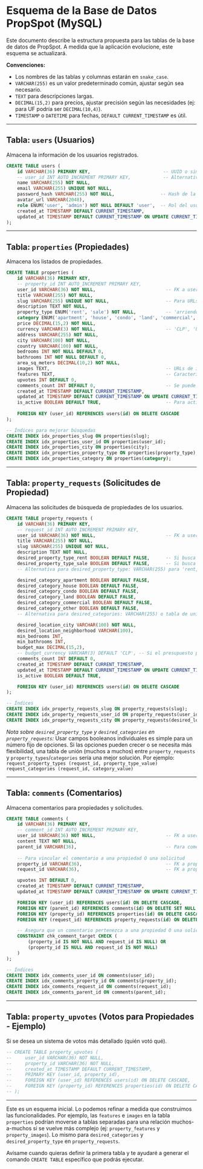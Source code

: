 # Esquema de la Base de Datos PropSpot (MySQL)

Este documento describe la estructura propuesta para las tablas de la base de datos de PropSpot.
A medida que la aplicación evolucione, este esquema se actualizará.

**Convenciones:**
- Los nombres de las tablas y columnas estarán en `snake_case`.
- `VARCHAR(255)` es un valor predeterminado común, ajustar según sea necesario.
- `TEXT` para descripciones largas.
- `DECIMAL(15,2)` para precios, ajustar precisión según las necesidades (ej: para UF podría ser `DECIMAL(10,4)`).
- `TIMESTAMP` o `DATETIME` para fechas, `DEFAULT CURRENT_TIMESTAMP` es útil.

---

## Tabla: `users` (Usuarios)

Almacena la información de los usuarios registrados.

```sql
CREATE TABLE users (
    id VARCHAR(36) PRIMARY KEY,                           -- UUID o similar, si no es autoincremental
    -- user_id INT AUTO_INCREMENT PRIMARY KEY,            -- Alternativa con ID numérico
    name VARCHAR(255) NOT NULL,
    email VARCHAR(255) UNIQUE NOT NULL,
    password_hash VARCHAR(255) NOT NULL,                 -- Hash de la contraseña
    avatar_url VARCHAR(2048),
    role ENUM('user', 'admin') NOT NULL DEFAULT 'user',  -- Rol del usuario
    created_at TIMESTAMP DEFAULT CURRENT_TIMESTAMP,
    updated_at TIMESTAMP DEFAULT CURRENT_TIMESTAMP ON UPDATE CURRENT_TIMESTAMP
);
```

---

## Tabla: `properties` (Propiedades)

Almacena los listados de propiedades.

```sql
CREATE TABLE properties (
    id VARCHAR(36) PRIMARY KEY,
    -- property_id INT AUTO_INCREMENT PRIMARY KEY,
    user_id VARCHAR(36) NOT NULL,                          -- FK a users.id
    title VARCHAR(255) NOT NULL,
    slug VARCHAR(255) UNIQUE NOT NULL,                     -- Para URLs amigables
    description TEXT NOT NULL,
    property_type ENUM('rent', 'sale') NOT NULL,           -- 'arriendo', 'venta'
    category ENUM('apartment', 'house', 'condo', 'land', 'commercial', 'other') NOT NULL,
    price DECIMAL(15,2) NOT NULL,
    currency VARCHAR(3) NOT NULL,                          -- 'CLP', 'UF'
    address VARCHAR(255) NOT NULL,
    city VARCHAR(100) NOT NULL,
    country VARCHAR(100) NOT NULL,
    bedrooms INT NOT NULL DEFAULT 0,
    bathrooms INT NOT NULL DEFAULT 0,
    area_sq_meters DECIMAL(10,2) NOT NULL,
    images TEXT,                                           -- URLs de imágenes, separadas por comas o JSON array
    features TEXT,                                         -- Características, separadas por comas o JSON array
    upvotes INT DEFAULT 0,
    comments_count INT DEFAULT 0,                          -- Se puede actualizar con triggers o lógica de app
    created_at TIMESTAMP DEFAULT CURRENT_TIMESTAMP,
    updated_at TIMESTAMP DEFAULT CURRENT_TIMESTAMP ON UPDATE CURRENT_TIMESTAMP,
    is_active BOOLEAN DEFAULT TRUE,                        -- Para activar/desactivar listados
    
    FOREIGN KEY (user_id) REFERENCES users(id) ON DELETE CASCADE
);

-- Índices para mejorar búsquedas
CREATE INDEX idx_properties_slug ON properties(slug);
CREATE INDEX idx_properties_user_id ON properties(user_id);
CREATE INDEX idx_properties_city ON properties(city);
CREATE INDEX idx_properties_property_type ON properties(property_type);
CREATE INDEX idx_properties_category ON properties(category);
```

---

## Tabla: `property_requests` (Solicitudes de Propiedad)

Almacena las solicitudes de búsqueda de propiedades de los usuarios.

```sql
CREATE TABLE property_requests (
    id VARCHAR(36) PRIMARY KEY,
    -- request_id INT AUTO_INCREMENT PRIMARY KEY,
    user_id VARCHAR(36) NOT NULL,                          -- FK a users.id
    title VARCHAR(255) NOT NULL,
    slug VARCHAR(255) UNIQUE NOT NULL,
    description TEXT NOT NULL,
    desired_property_type_rent BOOLEAN DEFAULT FALSE,      -- Si busca para arriendo
    desired_property_type_sale BOOLEAN DEFAULT FALSE,      -- Si busca para venta
    -- Alternativa para desired_property_type: VARCHAR(255) para 'rent,sale' o tabla de unión

    desired_category_apartment BOOLEAN DEFAULT FALSE,
    desired_category_house BOOLEAN DEFAULT FALSE,
    desired_category_condo BOOLEAN DEFAULT FALSE,
    desired_category_land BOOLEAN DEFAULT FALSE,
    desired_category_commercial BOOLEAN DEFAULT FALSE,
    desired_category_other BOOLEAN DEFAULT FALSE,
    -- Alternativa para desired_categories: VARCHAR(255) o tabla de unión

    desired_location_city VARCHAR(100) NOT NULL,
    desired_location_neighborhood VARCHAR(100),
    min_bedrooms INT,
    min_bathrooms INT,
    budget_max DECIMAL(15,2),
    -- budget_currency VARCHAR(3) DEFAULT 'CLP', -- Si el presupuesto puede ser en diferentes monedas
    comments_count INT DEFAULT 0,
    created_at TIMESTAMP DEFAULT CURRENT_TIMESTAMP,
    updated_at TIMESTAMP DEFAULT CURRENT_TIMESTAMP ON UPDATE CURRENT_TIMESTAMP,
    is_active BOOLEAN DEFAULT TRUE,

    FOREIGN KEY (user_id) REFERENCES users(id) ON DELETE CASCADE
);

-- Índices
CREATE INDEX idx_property_requests_slug ON property_requests(slug);
CREATE INDEX idx_property_requests_user_id ON property_requests(user_id);
CREATE INDEX idx_property_requests_city ON property_requests(desired_location_city);

```
*Nota sobre `desired_property_type` y `desired_categories` en `property_requests`:*
Usar campos booleanos individuales es simple para un número fijo de opciones. Si las opciones pueden crecer o se necesita más flexibilidad, una tabla de unión (muchos a muchos) entre `property_requests` y `property_types`/`categories` sería una mejor solución. Por ejemplo:
`request_property_types (request_id, property_type_value)`
`request_categories (request_id, category_value)`

---

## Tabla: `comments` (Comentarios)

Almacena comentarios para propiedades y solicitudes.

```sql
CREATE TABLE comments (
    id VARCHAR(36) PRIMARY KEY,
    -- comment_id INT AUTO_INCREMENT PRIMARY KEY,
    user_id VARCHAR(36) NOT NULL,                          -- FK a users.id
    content TEXT NOT NULL,
    parent_id VARCHAR(36),                                 -- Para comentarios anidados (referencia a comments.id)
    
    -- Para vincular el comentario a una propiedad O una solicitud
    property_id VARCHAR(36),                               -- FK a properties.id (NULL si es para una solicitud)
    request_id VARCHAR(36),                                -- FK a property_requests.id (NULL si es para una propiedad)

    upvotes INT DEFAULT 0,
    created_at TIMESTAMP DEFAULT CURRENT_TIMESTAMP,
    updated_at TIMESTAMP DEFAULT CURRENT_TIMESTAMP ON UPDATE CURRENT_TIMESTAMP,

    FOREIGN KEY (user_id) REFERENCES users(id) ON DELETE CASCADE,
    FOREIGN KEY (parent_id) REFERENCES comments(id) ON DELETE SET NULL, -- O CASCADE
    FOREIGN KEY (property_id) REFERENCES properties(id) ON DELETE CASCADE,
    FOREIGN KEY (request_id) REFERENCES property_requests(id) ON DELETE CASCADE,

    -- Asegura que un comentario pertenezca a una propiedad O una solicitud, pero no a ambas (y no a ninguna)
    CONSTRAINT chk_comment_target CHECK (
        (property_id IS NOT NULL AND request_id IS NULL) OR 
        (property_id IS NULL AND request_id IS NOT NULL)
    )
);

-- Índices
CREATE INDEX idx_comments_user_id ON comments(user_id);
CREATE INDEX idx_comments_property_id ON comments(property_id);
CREATE INDEX idx_comments_request_id ON comments(request_id);
CREATE INDEX idx_comments_parent_id ON comments(parent_id);
```

---

## Tabla: `property_upvotes` (Votos para Propiedades - Ejemplo)

Si se desea un sistema de votos más detallado (quién votó qué).

```sql
-- CREATE TABLE property_upvotes (
--     user_id VARCHAR(36) NOT NULL,
--     property_id VARCHAR(36) NOT NULL,
--     created_at TIMESTAMP DEFAULT CURRENT_TIMESTAMP,
--     PRIMARY KEY (user_id, property_id),
--     FOREIGN KEY (user_id) REFERENCES users(id) ON DELETE CASCADE,
--     FOREIGN KEY (property_id) REFERENCES properties(id) ON DELETE CASCADE
-- );
```

---

Este es un esquema inicial. Lo podemos refinar a medida que construimos las funcionalidades. Por ejemplo, las `features` e `images` en la tabla `properties` podrían moverse a tablas separadas para una relación muchos-a-muchos si se vuelve más complejo (ej: `property_features` y `property_images`). Lo mismo para `desired_categories` y `desired_property_type` en `property_requests`.

Avísame cuando quieras definir la primera tabla y te ayudaré a generar el comando `CREATE TABLE` específico que podrás ejecutar.
